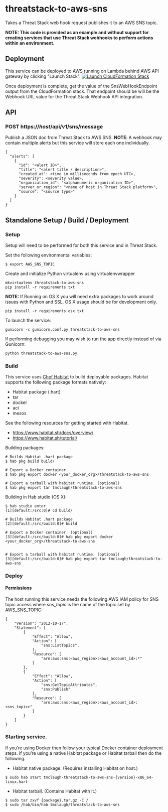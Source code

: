 # threatstack-to-aws-sns
Takes a Threat Stack web hook request publishes it to an AWS SNS topic.

**NOTE: This code is provided as an example and without support for creating services that use Threat Stack webhooks to perform actions within an environment.**

## Deployment
This service can be deployed to AWS running on Lambda behind AWS API gateway by clicking "Launch Stack".
[![Launch CloudFormation
Stack](https://s3.amazonaws.com/cloudformation-examples/cloudformation-launch-stack.png)](https://console.aws.amazon.com/cloudformation/home?region=us-east-1#/stacks/new?stackName=ThreatStackServiceIntegrations&templateURL=https://s3.amazonaws.com/ts-demo-lamba-deploys/threatstack-to-aws-sns.json)

Once deployment is complete, get the value of the SnsWebHookEndpoint output from the CloudFormation stack.  That endpoint should be will be the Webhook URL value for the Threat Stack Webhook API integration.

## API
### POST https://_host_/api/v1/sns/message
Publish a JSON doc from Threat Stack to AWS SNS.  __NOTE__: A webhook may contain multiple alerts but this service will store each one individually.
```
{
  "alerts": [
    {
      "id": "<alert ID>",
      "title": "<alert title / description>",
      "created_at": <time in milliseconds from epoch UTC>,
      "severity": <severity value>,
      "organization_id": "<alphanumeric organization ID>",
      "server_or_region": "<name of host in Threat Stack platform>",
      "source": "<source type>"
    }
  [
}
```

## Standalone Setup / Build / Deployment
### Setup
Setup will need to be performed for both this service and in Threat Stack.

Set the following environmental variables:
```
$ export AWS_SNS_TOPIC
```

Create and initialize Python virtualenv using virtualenvwrapper
```
mkvirtualenv threatstack-to-aws-sns
pip install -r requirements.txt
```

__NOTE:__ If Running on OS X you will need extra packages to work around issues with Python and SSL. OS X usage should be for development only.
```
pip install -r requirements.osx.txt
```

To launch the service:
```
gunicorn -c gunicorn.conf.py threatstack-to-aws-sns
```

If performing debugging you may wish to run the app directly instead of via Gunicorn:
```
python threatstack-to-aws-sns.py
```

### Build
This service uses [Chef Habitat](http://www.habitat.sh) to build deployable packages.  Habitat supports the following package formats natively:
* Habitat package (.hart)
* tar
* docker
* aci
* mesos

See the following resources for getting started with Habitat.
* https://www.habitat.sh/docs/overview/
* https://www.habitat.sh/tutorial/

Building packages:
```
# Builds Habitat .hart package
$ hab pkg build build/

# Export a Docker container
$ hab pkg export docker <your_docker_org>/threatstack-to-aws-sns

# Export a tarball with habitat runtime. (optional)
$ hab pkg export tar tmclaugh/threatstack-to-aws-sns
```

Building in Hab studio (OS X):
```
$ hab studio enter
[1][default:/src:0]# cd build/

# Builds Habitat .hart package
[2][default:/src/build:0]# build

# Export a Docker container. (optional)
[3][default:/src/build:0]# hab pkg export docker <your_docker_org>/threatstack-to-aws-sns


# Export a tarball with habitat runtime. (optional)
[3][default:/src/build:0]# hab pkg export tar tmclaugh/threatstack-to-aws-sns
```

### Deploy
#### Permissions
The host running this service needs the following AWS IAM policy for SNS topic access where *sns_topic* is the name of the topic set by AWS_SNS_TOPIC:
```
{
    "Version": "2012-10-17",
    "Statement": [
        {
            "Effect": "Allow",
            "Action": [
                "sns:ListTopics",
            ],
            "Resource": [
                "arn:aws:sns:<aws_region>:<aws_account_id>:*"
            ]
        },
        {
            "Effect": "Allow",
            "Action": [
                "sns:GetTopicAttributes",
                "sns:Publish"
            ],
            "Resource": [
                "arn:aws:sns:<aws_region>:<aws_account_id>:<sns_topic>"
            ]
        }
    ]
}
```

### Starting service.
If you’re using Docker then follow your typical Docker container deployment steps.  If you’re using a native Habitat package or Habitat tarball then do the following.

* Habitat native package.  (Requires installing Habitat on host.)
```
$ sudo hab start tmclaugh-threatstack-to-aws-sns-{version}-x86_64-linux.hart
```

* Habitat tarball.  (Contains Habitat with it.)
```
$ sudo tar zxvf {package}.tar.gz -C /
$ sudo /hab/bin/hab tmclaugh/threatstack-to-aws-sns
```

